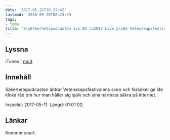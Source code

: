 ```yaml
---
date: '2017-05-22T10:22:42'
lastmod: '2018-09-26T08:23:39'
tags:
- tema
title: "S\xE4kerhetspodcasten avs.92 \u2013 Live p\xE5 Vetenskapsfestivalen"
---
```

## Lyssna

iTunes \| [mp3](http://traffic.libsyn.com/sakerhetspodcasten/Sakerhetspodcasten_Live_At_Vetenskapsfestivalen_ML.mp3)

## Innehåll

Säkerhetspodcasten äntrar Vetenskapsfestivalens scen och försöker ge lite kloka råd
om hur man håller sig själv och sina närmsta säkra på internet.

Inspelat: 2017-05-11. Längd: 01:01:02.

## Länkar

Kommer snart.

